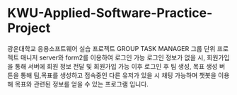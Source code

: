 # KWU-Applied-Software-Practice-Project
광운대학교 응용소프트웨어 실습 프로젝트
GROUP TASK MANAGER
그룹 단위 프로젝트 매니저
server와 form2를 이용하여 로그인 가능
로그인 정보가 없을 시, 회원가입을 통해 서버에 회원 정보 전달 및 회원가입 가능
이후 로그인 후 팀 생성, 목표 생성 버튼을 통해 팀,목표를 생성하고
접속중인 다른 유저가 있을 시 채팅 가능하며 챗봇을 이용해 목표와 관련된 정보를 얻을 수 있는 프로그램 입니다.
